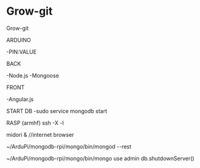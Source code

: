 Grow-git
========

Grow-git


ARDUINO

-PIN:VALUE


BACK

-Node.js -Mongoose

FRONT

-Angular.js

START DB -sudo service mongodb start

RASP (armhf) ssh -X -l

midori & //internet browser

~/ArduPi/mongodb-rpi/mongo/bin/mongod --rest

~/ArduPi/mongodb-rpi/mongo/bin/mongo use admin db.shutdownServer()
